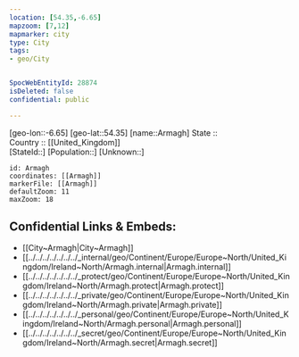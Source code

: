 ```yaml
---
location: [54.35,-6.65] 
mapzoom: [7,12] 
mapmarker: city 
type: City
tags:
- geo/City


SpocWebEntityId: 28874
isDeleted: false
confidential: public

---
```

[geo-lon::-6.65] 
[geo-lat::54.35] 
[name::Armagh] 
State ::  
Country :: [[United_Kingdom]]  
[StateId::] 
[Population::] 
[Unknown::] 


```leaflet
id: Armagh
coordinates: [[Armagh]] 
markerFile: [[Armagh]] 
defaultZoom: 11 
maxZoom: 18
```


## Confidential Links & Embeds: 
- [[City~Armagh|City~Armagh]] 
- [[../../../../../../../_internal/geo/Continent/Europe/Europe~North/United_Kingdom/Ireland~North/Armagh.internal|Armagh.internal]] 
- [[../../../../../../../_protect/geo/Continent/Europe/Europe~North/United_Kingdom/Ireland~North/Armagh.protect|Armagh.protect]] 
- [[../../../../../../../_private/geo/Continent/Europe/Europe~North/United_Kingdom/Ireland~North/Armagh.private|Armagh.private]] 
- [[../../../../../../../_personal/geo/Continent/Europe/Europe~North/United_Kingdom/Ireland~North/Armagh.personal|Armagh.personal]] 
- [[../../../../../../../_secret/geo/Continent/Europe/Europe~North/United_Kingdom/Ireland~North/Armagh.secret|Armagh.secret]] 
